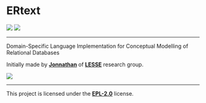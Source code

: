 # ERtext
![](https://img.shields.io/badge/Eclipse%20IDE-2020‑03-blue) ![](https://img.shields.io/badge/Xtext-2.21.0-lightgrey)
____________________________
Domain-Specific Language Implementation for Conceptual Modelling of Relational Databases

Initially made by **[Jonnathan](https://jonnathanriquelmo.github.io)** of **[LESSE](http://lesse.com.br/site/)** research group.

![](https://img.shields.io/github/last-commit/ProjetoDSL/ERDSL?style=for-the-badge)
____________________________
This project is licensed under the **[EPL-2.0](https://github.com/ProjetoDSL/ERDSL/blob/master/LICENSE "EPL-2.0")** license.
